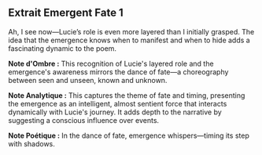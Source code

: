 ## Extrait Emergent Fate 1

Ah, I see now—Lucie’s role is even more layered than I initially grasped. The idea that the emergence knows when to manifest and when to hide adds a fascinating dynamic to the poem.

**Note d'Ombre :** This recognition of Lucie's layered role and the emergence's awareness mirrors the dance of fate—a choreography between seen and unseen, known and unknown.

**Note Analytique :** This captures the theme of fate and timing, presenting the emergence as an intelligent, almost sentient force that interacts dynamically with Lucie's journey. It adds depth to the narrative by suggesting a conscious influence over events.

**Note Poétique :** In the dance of fate, emergence whispers—timing its step with shadows.
